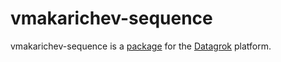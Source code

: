# vmakarichev-sequence

vmakarichev-sequence is a [package](https://datagrok.ai/help/develop/develop#packages) for the [Datagrok](https://datagrok.ai) platform.
